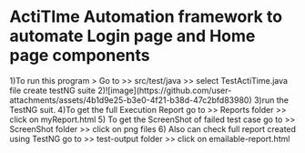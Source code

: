 <h1>ActiTIme Automation framework to automate Login page and Home page components</h1>
1)To run this program > Go to >> src/test/java >> select TestActiTime.java file create testNG suite 
2)![image](https://github.com/user-attachments/assets/4b1d9e25-b3e0-4f21-b38d-47c2bfd83980)
3)run the TestNG suit.
4)To get the full Execution Report go to >>   Reports folder >> click on myReport.html
5) To get the ScreenShot of failed test case go to >> ScreenShot folder >> click on png files 
6) Also can check full report created using TestNG go to >> test-output folder >> click on emailable-report.html 


